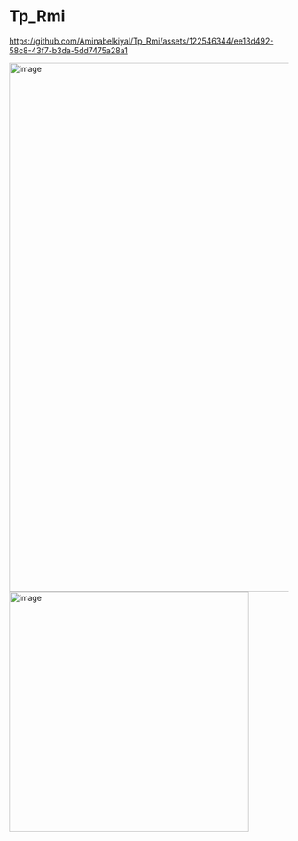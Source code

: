 # Tp_Rmi


https://github.com/Aminabelkiyal/Tp_Rmi/assets/122546344/ee13d492-58c8-43f7-b3da-5dd7475a28a1

<img width="952" alt="image" src="https://github.com/Aminabelkiyal/Tp_Rmi/assets/122546344/6e5da4f3-e916-452a-bea8-47e43c638bb7">
<img width="432" alt="image" src="https://github.com/Aminabelkiyal/Tp_Rmi/assets/122546344/713cdad0-f17c-4715-a8cb-479fd17938e7">

